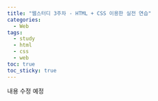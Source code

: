 ```yaml
---
title: "웹스터디 3주차 - HTML + CSS 이용한 실전 연습"
categories:
  - Web
tags:
  - study
  - html
  - css
  - web
toc: true
toc_sticky: true
---
```


내용 수정 예정 
<br>